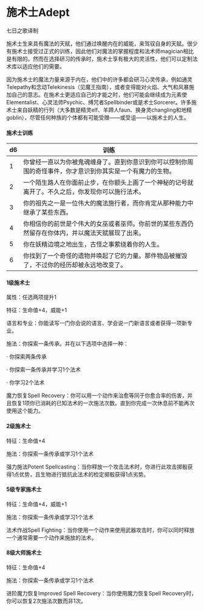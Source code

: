 # 施术士Adept

七日之歌译制

施术士生来具有魔法的天赋，他们通过唤醒内在的威能，来驾驭自身的天赋。很少有施术士接受过正式的训练，因此他们对魔法的掌握程度和法术师magician相比是有限的。然而在选择研习的传承时，施术士享有极大的灵活性，他们可以定制法术库以适应他们的需要。

因为施术士的魔法力量来源于内在，他们中的许多都会研习心灵传承，例如通灵Telepathy和念动Telekinesis（见魔王指南），或者变得能对火焰、大气和风暴施加自己的意志。在施术士更适应自己的才能之时，他们可能会继续成为元素使Elementalist、心灵法师Psychic、缚咒者Spellbinder或是术士Sorcerer。许多施术士来自妖精的行列（大多数是精灵elf、羊蹄人faun、换身灵changling和地精goblin），尽管任何种族的个体都有可能受赠——或受诅——以施术士的人生。

#### 施术士训练

<table>
<thead>
<tr class="header">
<th>d6</th>
<th>训练</th>
</tr>
</thead>
<tbody>
<tr class="odd">
<td>1</td>
<td>你曾经一直以为你被鬼魂缠身了。直到你意识到你可以控制你周围的奇怪事件，你才意识到你其实是一个有魔力的生物。</td>
</tr>
<tr class="even">
<td>2</td>
<td>一个陌生路人在你面前止步，在你额头上画了一个神秘的记号就离开了。不久之后，你发现你可以施行法术。</td>
</tr>
<tr class="odd">
<td>3</td>
<td>你的祖先之一是一位伟大的魔法施行者，而你肯定从那种能力中继承了某些东西。</td>
</tr>
<tr class="even">
<td>4</td>
<td>你相信你的前世是个伟大的女巫或者巫师。你前世的某些东西仍然留存在你体内，并以魔法天赋展现了出来。</td>
</tr>
<tr class="odd">
<td>5</td>
<td>你在妖精边境之地出生，古怪之事萦绕着你的人生。</td>
</tr>
<tr class="even">
<td>6</td>
<td>你找到了一个奇怪的遗物并唤起了它的力量。那件物品被摧毁了，不过你的经历却被永远地改变了。</td>
</tr>
</tbody>
</table>

#### 1级施术士

属性：任选两项提升1

特征：生命值+4，威能+1

语言和专业：你能读写一门你会说的语言、学会说一门新语言或者获得一项新专业。

施法：你探索一条传承。并在以下选项中选择一种：

· 你探索两条传承

· 你探索一条传承并学习1个法术

· 你学习2个法术

魔力恢复Spell
Recovery：你可以用一个动作来治愈等同于你愈合率的伤害，并且恢复1项你已消耗的已知法术的一次施法次数。直到你完成一次休息前不能再次使用这个能力。

#### 2级施术士

特征：生命值+4

施法：你探索一条传承或学习1个法术

强力施法Potent
Spellcasting：当你释放一个攻击法术时，你进行此攻击掷骰获得1点优势，且生物进行抵抗此法术的检定掷骰获得1点劣势。

#### 5级专家施术士

特征：生命值+4，威能+1

施法：你探索一条传承或学习1个法术

法术作战Spell
Fighting：当你使用一个动作来使用武器攻击时，你可以同时释放一个通常需要一个动作来施放的法术。

#### 8级大师施术士

特征：生命值+4

施法：你探索一条传承或学习1个法术

进阶魔力恢复Improved Spell Recovery：当你使用魔力恢复Spell
Recovery时，你可以恢复2次施法次数而非1次。
